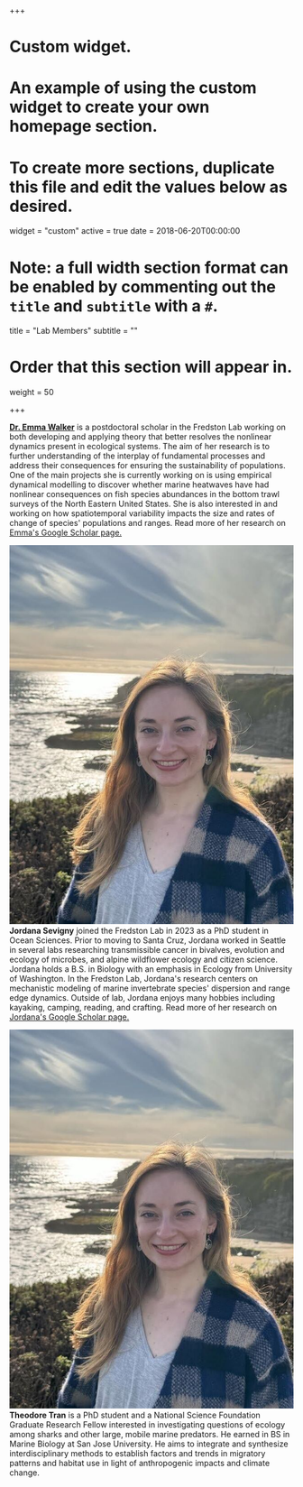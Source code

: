 +++

# Custom widget.

# An example of using the custom widget to create your own homepage section.

# To create more sections, duplicate this file and edit the values below as desired.

widget = "custom" active = true date = 2018-06-20T00:00:00

# Note: a full width section format can be enabled by commenting out the `title` and `subtitle` with a `#`.

title = "Lab Members" subtitle = ""

# Order that this section will appear in.

weight = 50

+++

[**Dr. Emma Walker**](https://emmajwalker.wixsite.com/emmawalker) is a postdoctoral scholar in the Fredston Lab working on both developing and applying theory that better resolves the nonlinear dynamics present in ecological systems. The aim of her research is to further understanding of the interplay of fundamental processes and address their consequences for ensuring the sustainability of populations. One of the main projects she is currently working on is using empirical dynamical modelling to discover whether marine heatwaves have had nonlinear consequences on fish species abundances in the bottom trawl surveys of the North Eastern United States. She is also interested in and working on how spatiotemporal variability impacts the size and rates of change of species' populations and ranges. Read more of her research on [Emma's Google Scholar page.](https://scholar.google.com/citations?user=YlVSwjUAAAAJ&hl=en)

![](/static/img/jordana.jpg)**Jordana Sevigny** joined the Fredston Lab in 2023 as a PhD student in Ocean Sciences. Prior to moving to Santa Cruz, Jordana worked in Seattle in several labs researching transmissible cancer in bivalves, evolution and ecology of microbes, and alpine wildflower ecology and citizen science. Jordana holds a B.S. in Biology with an emphasis in Ecology from University of Washington. In the Fredston Lab, Jordana's research centers on mechanistic modeling of marine invertebrate species' dispersion and range edge dynamics. Outside of lab, Jordana enjoys many hobbies including kayaking, camping, reading, and crafting. Read more of her research on [Jordana's Google Scholar page.](https://scholar.google.com/citations?hl=en&user=00kisgcAAAAJ&view_op=list_works&gmla=AC6lMd9I-LyZT_yAt1gEwO4-V0MOpXjR_jD8tgmByp63c1TCIql0glChyY1eIfhX06ukN9xAhaO9SFZLrvNTWyPf)

![](https://github.com/afredston/personalwebsite/blob/main/content/home/jordana.jpg)**Theodore Tran** is a PhD student and a National Science Foundation Graduate Research Fellow interested in investigating questions of ecology among sharks and other large, mobile marine predators. He earned in BS in Marine Biology at San Jose University. He aims to integrate and synthesize interdisciplinary methods to establish factors and trends in migratory patterns and habitat use in light of anthropogenic impacts and climate change. 
